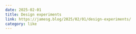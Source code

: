 ```yaml
---
date: 2025-02-01
title: Design experiments
link: https://jamesg.blog/2025/02/01/design-experiments/
category: like
---
```

